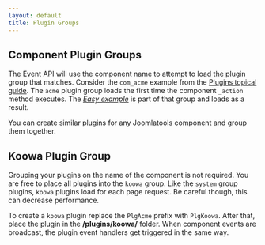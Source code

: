 ```yaml
---
layout: default
title: Plugin Groups
---        
```

        
## Component Plugin Groups

The Event API will use the component name to attempt to load the plugin group that matches. Consider the `com_acme` example from the [Plugins topical guide](/framework/plugins.html). The `acme` plugin group loads the first time the component  `_action` method executes. The [_Easy example_](/framework/plugins.html#easy-example) is part of that group and loads as a result. 

You can create similar plugins for any Joomlatools component and group them together. 

## Koowa Plugin Group

Grouping your plugins on the name of the component is not required. You are free to place all plugins into the `koowa` group. Like the `system` group plugins, `koowa` plugins load for each page request. Be careful though, this can decrease performance. 

To create a `koowa` plugin replace the `PlgAcme` prefix with `PlgKoowa`. After that, place the plugin in the **/plugins/koowa/** folder.  When component events are broadcast, the plugin event handlers get triggered in the same way.

